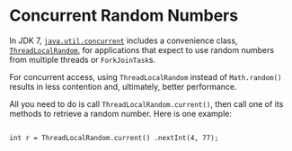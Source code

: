 
# Concurrent Random Numbers

In JDK 7, 
[`java.util.concurrent`](https://docs.oracle.com/javase/8/docs/api/java/util/concurrent/package-summary.html) includes a convenience class, 
[`ThreadLocalRandom`](https://docs.oracle.com/javase/8/docs/api/java/util/concurrent/ThreadLocalRandom.html), for applications that expect to use random numbers from multiple threads or `ForkJoinTask`s.

For concurrent access, using `ThreadLocalRandom` instead of `Math.random()` results in less contention and, ultimately, better performance.

All you need to do is call `ThreadLocalRandom.current()`, then call one of its methods to retrieve a random number. Here is one example:

```

int r = ThreadLocalRandom.current() .nextInt(4, 77);

```
